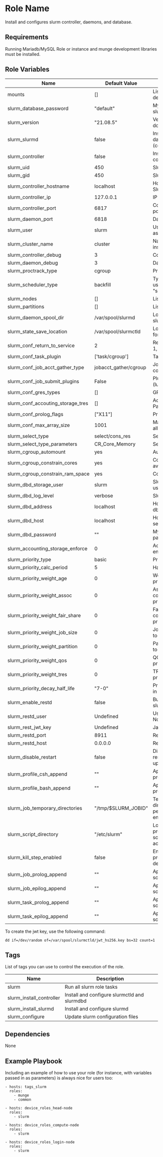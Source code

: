 Role Name
=========

Install and configures slurm controller, daemons, and database.

Requirements
------------

Running Mariadb/MySQL Role or instance and munge development libraries must be installed.

Role Variables
--------------

| Name                              | Default Value         | Description                                                                       |
| ----                              | -----                 | -----------                                                                       |
| mounts                            | []                    | List of dictionaries defining the mount                                           |
| slurm_database_password           | "default"             | Mysql password for slurm database user                                            |
| slurm_version                     | "21.08.5"             | Versino of slurm to download and install                                          |
| slurm_slurmd                      | false                 | Install as a slurm daemon (compute/login)                                         |
| slurm_controller                  | false                 | Install as a slurm controller                                                     |
| slurm_uid                         | 450                   | Slurm User ID                                                                     |
| slurm_gid                         | 450                   | Slurm group ID                                                                    |
| slurm_controller_hostname         | localhost             | Hostname for SlurmctldHost                                                        |
| slurm_controller_ip               | 127.0.0.1             | IP for SlurmctldHost                                                              |
| slurm_controller_port             | 6817                  | Controller listening port                                                         |
| slurm_daemon_port                 | 6818                  | Daemon listening port                                                             |
| slurm_user                        | slurm                 | User to run slurmctld as                                                          |
| slurm_cluster_name                | cluster               | Name for this cluster install                                                     |
| slurm_controller_debug            | 3                     | Controller debug level                                                            |
| slurm_daemon_debug                | 3                     | Daemon debug level                                                                |
| slurm_proctrack_type              | cgroup                | ProctrackType                                                                     |
| slurm_scheduler_type              | backfill              | Type of scheduler to uses (without "sched")                                       |
| slurm_nodes                       | []                    | List of nodes                                                                     |
| slurm_partitions                  | []                    | List of partitions                                                                |
| slurm_daemon_spool_dir            | /var/spool/slurmd     | Location on node for slurm daemon states                                          |
| slurm_state_save_location         | /var/spool/slurmctld  | Location on controller for state data                                             |
| slurm_conf_return_to_service      | 2                     | Return to service: 0, 1, or 2                                                     |
| slurm_conf_task_plugin            | ['task/cgroup']       | Task plugins to use                                                               |
| slurm_conf_job_acct_gather_type   | jobacct_gather/cgroup | Job accouting collection type                                                     |
| slurm_conf_job_submit_plugins     | False                 | Plugins to enable (lua)                                                           |
| slurm_conf_gres_types             | []                    | GRES Types used                                                                   |
| slurm_conf_accouting_storage_tres | []                    | AccoutingStorageTres Parameter                                                    |
| slurm_conf_prolog_flags           | ["X11"]               | PrologFlags                                                                       |
| slurm_conf_max_array_size         | 1001                  | Maximum array size allowed                                                        |
| slurm_select_type                 | select/cons_res       | Select type                                                                       |
| slurm_select_type_parameters      | CR_Core_Memory        | Select type parameter                                                             |
| slurm_cgroup_automount            | yes                   | Automount cgroups                                                                 |
| slurm_cgroup_constrain_cores      | yes                   | Constrain cores available                                                         |
| slurm_cgroup_constrain_ram_space  | yes                   | Constrain ram space                                                               |
| slurm_dbd_storage_user            | slurm                 | Slurmdbd service user                                                             |
| slurm_dbd_log_level               | verbose               | Slurmdbd log level                                                                |
| slurm_dbd_address                 | localhost             | Host ip address for dbd                                                           |
| slurm_dbd_host                    | localhost             | Hostname of dbd service                                                           |
| slurm_dbd_password                | ""                    | MySQL/Mariadb password                                                            |
| slurm_accounting_storage_enforce  | 0                     | Accounting enforcement                                                            |
| slurm_priority_type               | basic                 | Priority Plugin to use                                                            |
| slurm_priority_calc_period        | 5                     | Half lie decay time                                                               |
| slurm_priority_weight_age         | 0                     | Weight contribution to priority                                                   |
| slurm_priority_weight_assoc       | 0                     | Association contribution to priority                                              |
| slurm_priority_weight_fair_share  | 0                     | Fair share contribution to priority                                               |
| slurm_priority_weight_job_size    | 0                     | Job sizec ontribution to priority                                                 |
| slurm_priority_weight_partition   | 0                     | Partition contribution to priority                                                |
| slurm_priority_weight_qos         | 0                     | QOS contribution to priority                                                      |
| slurm_priority_weight_tres        | 0                     | TRES contribution to priority                                                     |
| slurm_priority_decay_half_life    | "7-0"                 | PriorityDecayHalfLife in slurm.conf                                               |
| slurm_enable_restd                | false                 | Build and install the slurm rest api                                              |
| slurm_restd_user                  | Undefined             | User to run api as. Not slurm or root                                             |
| slurm_rest_jwt_key                | Undefined             | Java Web Token Key                                                                |
| slurm_restd_port                  | 8911                  | Restapi port                                                                      |
| slurm_restd_host                  | 0.0.0.0               | Restapi host                                                                      |
| slurm_disable_restart             | false                 | Disable service restart when files are updated                                    |
| slurm_profile_csh_append          | ""                    | Append slurm csh profile scripts                                                  |
| slurm_profile_bash_append         | ""                    | Append slurm bash profile scripts                                                 |
| slurm_job_temporary_directories   | "/tmp/$SLURM_JOBID"   | Temporary slurm directories to create per job.  Can leverage enviroment variables |
| slurm_script_directory            | "/etc/slurm"          | Location to write prolog and epilog scripts for all nodes to access               |
| slurm_kill_step_enabled           | false                 | Enable kill step program and write defaults                                       |
| slurm_job_prolog_append           | ""                    | Append to job prolog script                                                       |
| slurm_job_epilog_append           | ""                    | Append to job epilog script                                                       |
| slurm_task_prolog_append          | ""                    | Append to task prolog script                                                      |
| slurm_task_epilog_append          | ""                    | Append to tas epilog script                                                       |



To create the jwt key, use the following command:

    dd if=/dev/random of=/var/spool/slurmctld/jwt_hs256.key bs=32 count=1

Tags
----

List of tags you can use to control the execution of the role.

| Name                     | Description                                  |
| ----                     | -----------                                  |
| slurm                    | Run all slurm role tasks                     |
| slurm_install_controller | Install and configure slurmctld and slurmdbd |
| slurm_install_slurmd     | Install and configure slurmd                 |
| slurm_configure          | Update slurm configuration files             |


Dependencies
------------

None

Example Playbook
----------------

Including an example of how to use your role (for instance, with variables passed in as parameters) is always nice for users too:

    - hosts: tags_slurm
      roles:
        - munge
        - common

    - hosts: device_roles_head-node
      roles:
        - slurm

    - hosts: device_roles_compute-node
      roles:
        - slurm

    - hosts: device_roles_login-node
      roles:
        - slurm

